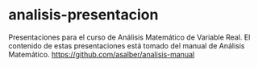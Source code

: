 # analisis-presentacion

Presentaciones para el curso de Análisis Matemático de Variable Real. El contenido de estas presentaciones está tomado del manual de Análisis Matemático. https://github.com/asalber/analisis-manual
